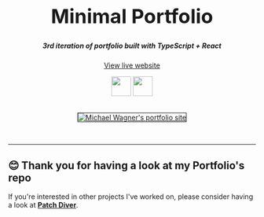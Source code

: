 <h1 align="center" style="font-size: 2.5rem;">
    Minimal Portfolio
</h1>

<h5 align="center">3rd iteration of portfolio built with TypeScript + React</h5>
<p align="center"><a href="https://michaelwagner.tech/" target="_blank">View live website</a></p>

<div align="center">
  <img width="40px" src="https://cdn.jsdelivr.net/gh/devicons/devicon/icons/typescript/typescript-plain.svg" />
  <img width="40px" src="https://cdn.jsdelivr.net/gh/devicons/devicon/icons/react/react-original.svg" />
</div>

<br>

<p align="center">
  <a href="https://michaelwagner.tech/" target="_blank" >
    <img src="https://res.cloudinary.com/dqye9nvg5/image/upload/v1677527901/michaelwagner.tech__1_hi115z.png" alt="Michael Wagner's portfolio site" style="border: 1px solid"/>
  </a>
</p>

<br>

<hr/>

## 😊 Thank you for having a look at my Portfolio's repo

If you're interested in other projects I've worked on, please consider having a look at <a href="https://github.com/MichaelWagnr/patchdiver" target="_blank">**Patch Diver**</a>.
